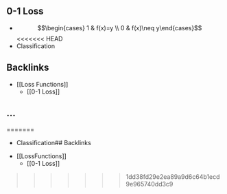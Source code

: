 ## 0-1 Loss
- $$\begin{cases} 1 & f(x)=y \\ 0 & f(x)\neq y\end{cases}$$
<<<<<<< HEAD
- Classification



## Backlinks
* [[Loss Functions]]
	* [[0-1 Loss]]

## ...
=======
- Classification## Backlinks
* [[LossFunctions]]
	* [[0-1 Loss]]

>>>>>>> 1dd38fd29e2ea89a9d6c64b1ecd9e965740dd3c9
